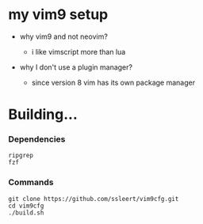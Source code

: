 # my vim9 setup

- why vim9 and not neovim?
  - i like vimscript more than lua

- why I don't use a plugin manager?
  - since version 8 vim has its own package manager

# Building...
### Dependencies
```
ripgrep
fzf
```

### Commands
```fish
git clone https://github.com/ssleert/vim9cfg.git
cd vim9cfg
./build.sh
```

